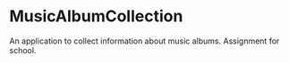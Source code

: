 # MusicAlbumCollection
An application to collect information about music albums. Assignment for school.
